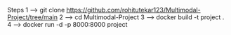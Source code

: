 Steps
1 --> git clone https://github.com/rohitutekar123/Multimodal-Project/tree/main
2 --> cd Multimodal-Project
3 --> docker build -t project .
4 --> docker run -d -p 8000:8000 project
